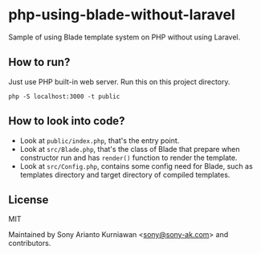 # php-using-blade-without-laravel
Sample of using Blade template system on PHP without using Laravel.

## How to run?

Just use PHP built-in web server. Run this on this project directory.

```
php -S localhost:3000 -t public
```

## How to look into code?
- Look at `public/index.php`, that's the entry point.
- Look at `src/Blade.php`, that's the class of Blade that prepare when constructor run and has `render()` function to render the template.
- Look at `src/Config.php`, contains some config need for Blade, such as templates directory and target directory of compiled templates.

## License

MIT

Maintained by Sony Arianto Kurniawan <<sony@sony-ak.com>> and contributors.
